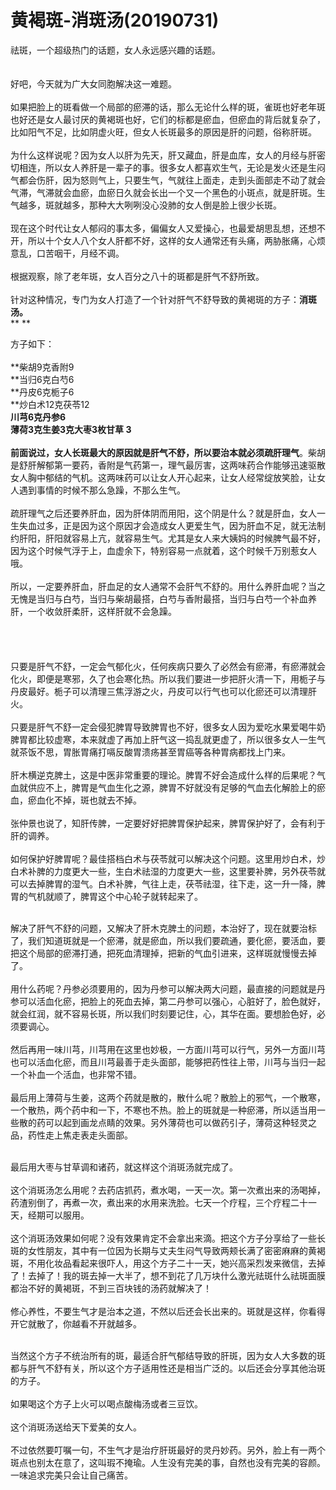 # 黄褐斑-消斑汤(20190731)

祛斑，一个超级热门的话题，女人永远感兴趣的话题。<br /> <br /> <br />好吧，今天就为广大女同胞解决这一难题。<br /> <br />如果把脸上的斑看做一个局部的瘀滞的话，那么无论什么样的斑，雀斑也好老年斑也好还是女人最讨厌的黄褐斑也好，它们的标都是瘀血，但瘀血的背后就复杂了，比如阳气不足，比如阴虚火旺，但女人长斑最多的原因是肝的问题，俗称肝斑。<br /> <br />为什么这样说呢？因为女人以肝为先天，肝又藏血，肝是血库，女人的月经与肝密切相连，所以女人养肝是一辈子的事。很多女人都喜欢生气，无论是发火还是生闷气都会伤肝，因为怒则气上，只要生气，气就往上面走，走到头面部走不动了就会气滞，气滞就会血瘀，血瘀日久就会长出一个又一个黑色的小斑点，就是肝斑。生气越多，斑就越多，那种大大咧咧没心没肺的女人倒是脸上很少长斑。<br /> <br />现在这个时代让女人郁闷的事太多，偏偏女人又爱操心，也最爱胡思乱想，还想不开，所以十个女人八个女人肝都不好，这样的女人通常还有头痛，两胁胀痛，心烦意乱，口苦咽干，月经不调。<br /> <br />根据观察，除了老年斑，女人百分之八十的斑都是肝气不舒所致。<br /> <br />针对这种情况，专门为女人打造了一个针对肝气不舒导致的黄褐斑的方子：**消斑汤。**<br />** **

方子如下：<br /> <br />**柴胡9克香附9<br />**当归6克白芍6<br />**丹皮6克栀子6<br />**炒白术12克茯苓12<br />**川芎6克丹参6<br />**薄荷3克生姜3克大枣3枚甘草 3<br /> <br />前面说过，女人长斑最大的原因就是**肝气不舒，**所以要治本就必须**疏肝理气**。柴胡是舒肝解郁第一要药，香附是气药第一，理气最厉害，这两味药合作能够迅速驱散女人胸中郁结的气机。这两味药可以让女人开心起来，让女人经常绽放笑脸，让女人遇到事情的时候不那么急躁，不那么生气。<br /> <br />疏肝理气之后还要养肝血，因为肝体阴而用阳，这个阴是什么？就是肝血，女人一生失血过多，正是因为这个原因才会造成女人更爱生气，因为肝血不足，就无法制约肝阳，肝阳就容易上亢，就容易生气。尤其是女人来大姨妈的时候脾气最不好，因为这个时候气浮于上，血虚余下，特别容易一点就着，这个时候千万别惹女人哦。<br /> <br />所以，一定要养肝血，肝血足的女人通常不会肝气不舒的。用什么养肝血呢？当之无愧是当归与白芍，当归与柴胡最搭，白芍与香附最搭，当归与白芍一个补血养肝，一个收敛肝柔肝，这样肝就不会急躁。<br /> <br />
<br />
<br />
<br />只要是肝气不舒，一定会气郁化火，任何疾病只要久了必然会有瘀滞，有瘀滞就会化火，即便是寒邪，久了也会寒化热。所以我们要进一步把肝火清一下，用栀子与丹皮最好。栀子可以清理三焦浮游之火，丹皮可以行气也可以化瘀还可以清理肝火。<br /> <br />只要是肝气不舒一定会侵犯脾胃导致脾胃也不好，很多女人因为爱吃水果爱喝牛奶脾胃都比较虚寒，本来就虚了再加上肝气这一捣乱就更虚了，所以很多女人一生气就茶饭不思，胃胀胃痛打嗝反酸胃溃疡甚至胃癌等各种胃病都找上门来。<br /> <br />肝木横逆克脾土，这是中医非常重要的理论。脾胃不好会造成什么样的后果呢？气血就供应不上，脾胃是气血生化之源，脾胃不好就没有足够的气血去化解脸上的瘀血，瘀血化不掉，斑也就去不掉。<br /> <br />张仲景也说了，知肝传脾，一定要好好把脾胃保护起来，脾胃保护好了，会有利于肝的调养。<br /> <br />如何保护好脾胃呢？最佳搭档白术与茯苓就可以解决这个问题。这里用炒白术，炒白术补脾的力度更大一些，生白术祛湿的力度更大一些，这里要补脾，另外茯苓就可以去掉脾胃的湿气。白术补脾，气往上走，茯苓祛湿，往下走，这一升一降，脾胃的气机就顺了，脾胃这个中心轮子就转起来了。

 <br />解决了肝气不舒的问题，又解决了肝木克脾土的问题，本治好了，现在就要治标了，我们知道斑就是一个瘀滞，就是瘀血，所以我们要疏通，要化瘀，要活血，要把这个局部的瘀滞打通，把死血清理掉，把新的气血引进来，这样斑就慢慢去掉了。<br /> <br />用什么药呢？丹参必须要用的，因为丹参可以解决两大问题，最直接的问题就是丹参可以活血化瘀，把脸上的死血去掉，第二丹参可以强心，心脏好了，脸色就好，就会红润，就不容易长斑，所以我们时刻要记住，心，其华在面。要想脸色好，必须要调心。<br /> <br />然后再用一味川芎，川芎用在这里也妙极，一方面川芎可以行气，另外一方面川芎也可以活血化瘀，而且川芎最善于走头面部，能够把药性往上带，川芎与当归一起一个补血一个活血，也非常不错。<br /> <br />最后用上薄荷与生姜，这两个药就是散的，散什么呢？散脸上的邪气，一个散寒，一个散热，两个药中和一下，不寒也不热。脸上的斑就是一种瘀滞，所以适当用一些散的药可以起到画龙点睛的效果。另外薄荷也可以做药引子，薄荷这种轻灵之品，药性走上焦走表走头面部。

 <br />最后用大枣与甘草调和诸药，就这样这个消斑汤就完成了。<br /> <br />这个消斑汤怎么用呢？去药店抓药，煮水喝，一天一次。第一次煮出来的汤喝掉，药渣别倒了，再煮一次，煮出来的水用来洗脸。七天一个疗程，三个疗程二十一天，经期可以服用。<br /> <br />这个消斑汤效果如何呢？没有效果肯定不会拿出来滴。把这个方子分享给了一些长斑的女性朋友，其中有一位因为长期与丈夫生闷气导致两颊长满了密密麻麻的黄褐斑，不用化妆品看起来很吓人，用这个方子二十一天，她兴高采烈发来微信，去掉了！去掉了！我的斑去掉一大半了，想不到花了几万块什么激光祛斑什么祛斑面膜都治不好的黄褐斑，不到三百块钱的汤药就解决了！<br /> <br />修心养性，不要生气才是治本之道，不然以后还会长出来的。斑就是这样，你看得开它就散了，你越看不开就越多。

 <br />当然这个方子不统治所有的斑，最适合肝气郁结导致的肝斑，因为女人大多数的斑都与肝气不舒有关，所以这个方子适用性还是相当广泛的。以后还会分享其他治斑的方子。<br /> <br />如果喝这个方子上火可以喝点酸梅汤或者三豆饮。<br /> <br />这个消斑汤送给天下爱美的女人。<br /> <br />不过依然要叮嘱一句，不生气才是治疗肝斑最好的灵丹妙药。另外，脸上有一两个斑点也别太在意了，这叫瑕不掩瑜。人生没有完美的事，自然也没有完美的容颜。一味追求完美只会让自己痛苦。

